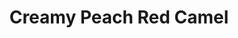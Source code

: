 ---
language: id
layout: product-item
title: Creamy Peach Red Camel
description: Description in &amp; Creamy Peach Red Camel
keyword: keyword in Creamy Peach Red Camel
image: /images/TUSCAN-ASHLER-Creamy-Peach-Mix-Red-Camel-376.jpg
sub-title: Creamy Peach Red Camel
article-1: Height &#58; Random <br>Length &#58; Random <br>Thickness &#58; 3/8″-3/4″ depending on texture <br>Color &#58; Tan beige with red wine splotches and knots
title-right: Creamy Peach Red Camel
article-right: Creamy Peach Red Camel
title-2: Creamy Peach Red Camel
article-2: Creamy Peach Red Camel
article-3: Creamy Peach Red Camel
alt-slide1: Creamy Peach Red Camel
alt-slide2: Creamy Peach Red Camel
alt-slide3: Creamy Peach Red Camel
slide1: /images/TUSCAN-ASHLER-Creamy-Peach-Mix-Red-Camel-376.jpg
slide2: /images/TUSCAN-ASHLER-Creamy-Peach-Mix-Red-Camel-376.jpg
slide3: /images/TUSCAN-ASHLER-Creamy-Peach-Mix-Red-Camel-376.jpg
---